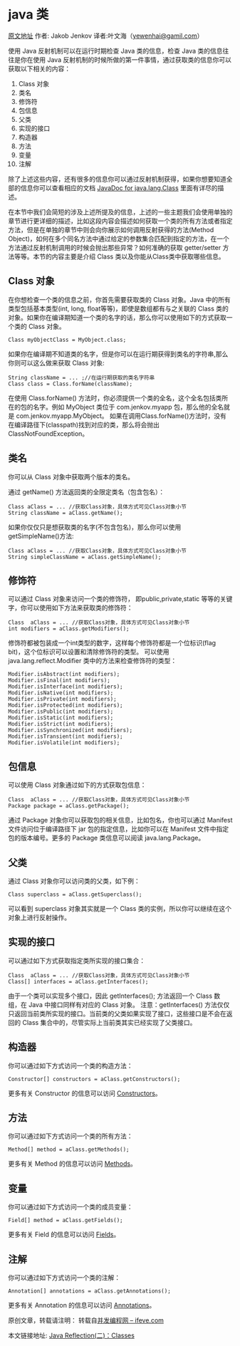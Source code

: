 # java 类

[原文地址](http://tutorials.jenkov.com/java-reflection/classes.html)  作者: Jakob Jenkov  译者:叶文海（yewenhai@gamil.com）


使用 Java 反射机制可以在运行时期检查 Java 类的信息，检查 Java 类的信息往往是你在使用 Java 反射机制的时候所做的第一件事情，通过获取类的信息你可以获取以下相关的内容：

1. Class 对象
2. 类名
3. 修饰符
4. 包信息
5. 父类
6. 实现的接口
7. 构造器
8. 方法
9. 变量
10. 注解

除了上述这些内容，还有很多的信息你可以通过反射机制获得，如果你想要知道全部的信息你可以查看相应的文档 [JavaDoc for java.lang.Class](http://java.sun.com/javase/6/docs/api/java/lang/Class.html) 里面有详尽的描述。


在本节中我们会简短的涉及上述所提及的信息，上述的一些主题我们会使用单独的章节进行更详细的描述，比如这段内容会描述如何获取一个类的所有方法或者指定方法，但是在单独的章节中则会向你展示如何调用反射获得的方法(Method Object)，如何在多个同名方法中通过给定的参数集合匹配到指定的方法，在一个方法通过反射机制调用的时候会抛出那些异常？如何准确的获取 getter/setter 方法等等。本节的内容主要是介绍 Class 类以及你能从Class类中获取哪些信息。

## Class 对象

在你想检查一个类的信息之前，你首先需要获取类的 Class 对象。Java 中的所有类型包括基本类型(int, long, float等等)，即使是数组都有与之关联的 Class 类的对象。如果你在编译期知道一个类的名字的话，那么你可以使用如下的方式获取一个类的 Class 对象。

```
Class myObjectClass = MyObject.class;
```

如果你在编译期不知道类的名字，但是你可以在运行期获得到类名的字符串,那么你则可以这么做来获取 Class 对象:

```
String className = ... ;//在运行期获取的类名字符串
Class class = Class.forName(className);
```

在使用 Class.forName() 方法时，你必须提供一个类的全名，这个全名包括类所在的包的名字。例如 MyObject 类位于 com.jenkov.myapp 包，那么他的全名就是 com.jenkov.myapp.MyObject。
如果在调用Class.forName()方法时，没有在编译路径下(classpath)找到对应的类，那么将会抛出ClassNotFoundException。

## 类名

你可以从 Class 对象中获取两个版本的类名。

通过 getName() 方法返回类的全限定类名（包含包名）：

```
Class aClass = ... //获取Class对象，具体方式可见Class对象小节
String className = aClass.getName();
```

如果你仅仅只是想获取类的名字(不包含包名)，那么你可以使用 getSimpleName()方法:

```
Class aClass = ... //获取Class对象，具体方式可见Class对象小节
String simpleClassName = aClass.getSimpleName();
```

## 修饰符

可以通过 Class 对象来访问一个类的修饰符， 即public,private,static 等等的关键字，你可以使用如下方法来获取类的修饰符：

```
Class  aClass = ... //获取Class对象，具体方式可见Class对象小节
int modifiers = aClass.getModifiers();
```

修饰符都被包装成一个int类型的数字，这样每个修饰符都是一个位标识(flag bit)，这个位标识可以设置和清除修饰符的类型。
可以使用 java.lang.reflect.Modifier 类中的方法来检查修饰符的类型：

```
Modifier.isAbstract(int modifiers);
Modifier.isFinal(int modifiers);
Modifier.isInterface(int modifiers);
Modifier.isNative(int modifiers);
Modifier.isPrivate(int modifiers);
Modifier.isProtected(int modifiers);
Modifier.isPublic(int modifiers);
Modifier.isStatic(int modifiers);
Modifier.isStrict(int modifiers);
Modifier.isSynchronized(int modifiers);
Modifier.isTransient(int modifiers);
Modifier.isVolatile(int modifiers);
```


## 包信息

可以使用 Class 对象通过如下的方式获取包信息：


```
Class  aClass = ... //获取Class对象，具体方式可见Class对象小节
Package package = aClass.getPackage();
```


通过 Package 对象你可以获取包的相关信息，比如包名，你也可以通过 Manifest 文件访问位于编译路径下 jar 包的指定信息，比如你可以在 Manifest 文件中指定包的版本编号。更多的 Package 类信息可以阅读 java.lang.Package。

## 父类

通过 Class 对象你可以访问类的父类，如下例：

```
Class superclass = aClass.getSuperclass();
```

可以看到 superclass 对象其实就是一个 Class 类的实例，所以你可以继续在这个对象上进行反射操作。

## 实现的接口
可以通过如下方式获取指定类所实现的接口集合：

```
Class  aClass = ... //获取Class对象，具体方式可见Class对象小节
Class[] interfaces = aClass.getInterfaces();
```

由于一个类可以实现多个接口，因此 getInterfaces(); 方法返回一个 Class 数组，在 Java 中接口同样有对应的 Class 对象。
注意：getInterfaces() 方法仅仅只返回当前类所实现的接口。当前类的父类如果实现了接口，这些接口是不会在返回的 Class 集合中的，尽管实际上当前类其实已经实现了父类接口。

## 构造器

你可以通过如下方式访问一个类的构造方法：

```
Constructor[] constructors = aClass.getConstructors();
```

更多有关 Constructor 的信息可以访问 [Constructors](http://ifeve.com/java-reflection-constructors/)。

## 方法

你可以通过如下方式访问一个类的所有方法：

```
Method[] method = aClass.getMethods();
```

更多有关 Method 的信息可以访问 [Methods](http://ifeve.com/java-reflection-methods/)。

## 变量

你可以通过如下方式访问一个类的成员变量：

```
Field[] method = aClass.getFields();
```

更多有关 Field 的信息可以访问 [Fields](http://ifeve.com/java-reflection-fields/)。

## 注解

你可以通过如下方式访问一个类的注解：

```
Annotation[] annotations = aClass.getAnnotations();
```

更多有关 Annotation 的信息可以访问 [Annotations](http://ifeve.com/java-reflection-annotations/)。

原创文章，转载请注明： 转载自[并发编程网 – ifeve.com](http://ifeve.com/)

本文链接地址: [Java Reflection(二)：Classes](http://ifeve.com/java-reflection-classes/)
